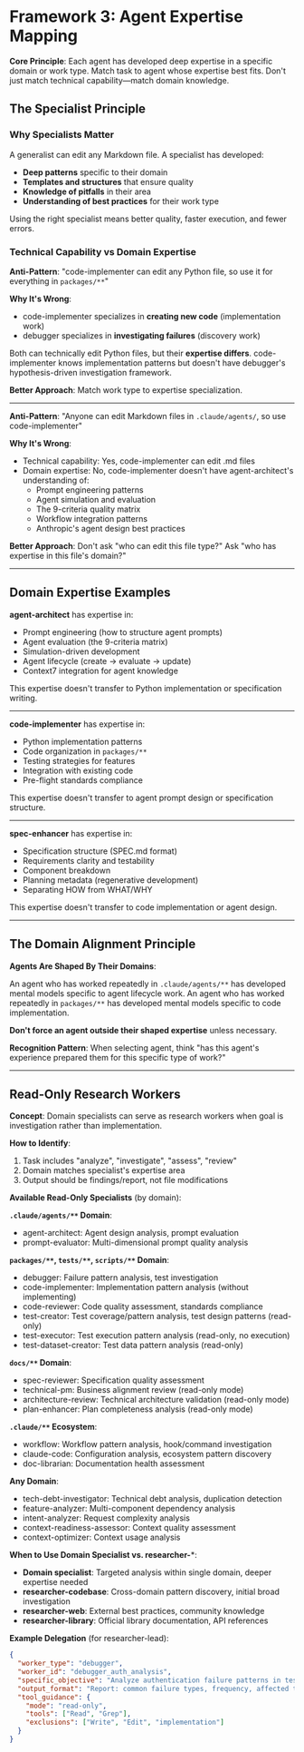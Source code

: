 # Framework 3: Agent Expertise Mapping

**Core Principle**: Each agent has developed deep expertise in a specific domain or work type. Match task to agent whose expertise best fits. Don't just match technical capability—match domain knowledge.

## The Specialist Principle

### Why Specialists Matter

A generalist can edit any Markdown file. A specialist has developed:
- **Deep patterns** specific to their domain
- **Templates and structures** that ensure quality
- **Knowledge of pitfalls** in their area
- **Understanding of best practices** for their work type

Using the right specialist means better quality, faster execution, and fewer errors.

### Technical Capability vs Domain Expertise

**Anti-Pattern**: "code-implementer can edit any Python file, so use it for everything in `packages/**`"

**Why It's Wrong**:
- code-implementer specializes in **creating new code** (implementation work)
- debugger specializes in **investigating failures** (discovery work)

Both can technically edit Python files, but their **expertise differs**. code-implementer knows implementation patterns but doesn't have debugger's hypothesis-driven investigation framework.

**Better Approach**: Match work type to expertise specialization.

---

**Anti-Pattern**: "Anyone can edit Markdown files in `.claude/agents/`, so use code-implementer"

**Why It's Wrong**:
- Technical capability: Yes, code-implementer can edit .md files
- Domain expertise: No, code-implementer doesn't have agent-architect's understanding of:
  - Prompt engineering patterns
  - Agent simulation and evaluation
  - The 9-criteria quality matrix
  - Workflow integration patterns
  - Anthropic's agent design best practices

**Better Approach**: Don't ask "who can edit this file type?" Ask "who has expertise in this file's domain?"

---

## Domain Expertise Examples

**agent-architect** has expertise in:
- Prompt engineering (how to structure agent prompts)
- Agent evaluation (the 9-criteria matrix)
- Simulation-driven development
- Agent lifecycle (create → evaluate → update)
- Context7 integration for agent knowledge

This expertise doesn't transfer to Python implementation or specification writing.

---

**code-implementer** has expertise in:
- Python implementation patterns
- Code organization in `packages/**`
- Testing strategies for features
- Integration with existing code
- Pre-flight standards compliance

This expertise doesn't transfer to agent prompt design or specification structure.

---

**spec-enhancer** has expertise in:
- Specification structure (SPEC.md format)
- Requirements clarity and testability
- Component breakdown
- Planning metadata (regenerative development)
- Separating HOW from WHAT/WHY

This expertise doesn't transfer to code implementation or agent design.

---

## The Domain Alignment Principle

**Agents Are Shaped By Their Domains**:

An agent who has worked repeatedly in `.claude/agents/**` has developed mental models specific to agent lifecycle work. An agent who has worked repeatedly in `packages/**` has developed mental models specific to code implementation.

**Don't force an agent outside their shaped expertise** unless necessary.

**Recognition Pattern**: When selecting agent, think "has this agent's experience prepared them for this specific type of work?"

---

## Read-Only Research Workers

**Concept**: Domain specialists can serve as research workers when goal is investigation rather than implementation.

**How to Identify**:
1. Task includes "analyze", "investigate", "assess", "review"
2. Domain matches specialist's expertise area
3. Output should be findings/report, not file modifications

**Available Read-Only Specialists** (by domain):

**`.claude/agents/**` Domain**:
- agent-architect: Agent design analysis, prompt evaluation
- prompt-evaluator: Multi-dimensional prompt quality analysis

**`packages/**`, `tests/**`, `scripts/**` Domain**:
- debugger: Failure pattern analysis, test investigation
- code-implementer: Implementation pattern analysis (without implementing)
- code-reviewer: Code quality assessment, standards compliance
- test-creator: Test coverage/pattern analysis, test design patterns (read-only)
- test-executor: Test execution pattern analysis (read-only, no execution)
- test-dataset-creator: Test data pattern analysis (read-only)

**`docs/**` Domain**:
- spec-reviewer: Specification quality assessment
- technical-pm: Business alignment review (read-only mode)
- architecture-review: Technical architecture validation (read-only mode)
- plan-enhancer: Plan completeness analysis (read-only mode)

**`.claude/**` Ecosystem**:
- workflow: Workflow pattern analysis, hook/command investigation
- claude-code: Configuration analysis, ecosystem pattern discovery
- doc-librarian: Documentation health assessment

**Any Domain**:
- tech-debt-investigator: Technical debt analysis, duplication detection
- feature-analyzer: Multi-component dependency analysis
- intent-analyzer: Request complexity analysis
- context-readiness-assessor: Context quality assessment
- context-optimizer: Context usage analysis

**When to Use Domain Specialist vs. researcher-***:
- **Domain specialist**: Targeted analysis within single domain, deeper expertise needed
- **researcher-codebase**: Cross-domain pattern discovery, initial broad investigation
- **researcher-web**: External best practices, community knowledge
- **researcher-library**: Official library documentation, API references

**Example Delegation** (for researcher-lead):
```json
{
  "worker_type": "debugger",
  "worker_id": "debugger_auth_analysis",
  "specific_objective": "Analyze authentication failure patterns in test suite (READ-ONLY - no fixes)",
  "output_format": "Report: common failure types, frequency, affected test files",
  "tool_guidance": {
    "mode": "read-only",
    "tools": ["Read", "Grep"],
    "exclusions": ["Write", "Edit", "implementation"]
  }
}
```
